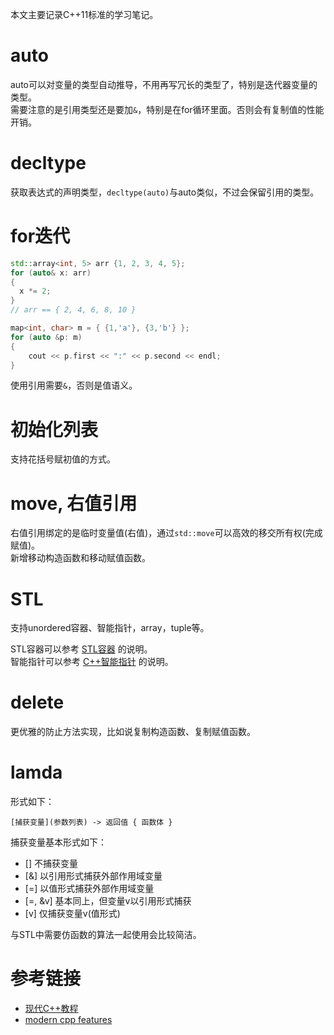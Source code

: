 
本文主要记录C++11标准的学习笔记。  
<!--more-->

# auto
auto可以对变量的类型自动推导，不用再写冗长的类型了，特别是迭代器变量的类型。  
需要注意的是引用类型还是要加`&`，特别是在for循环里面。否则会有复制值的性能开销。  

# decltype
获取表达式的声明类型，`decltype(auto)`与auto类似，不过会保留引用的类型。  

# for迭代
```cpp
std::array<int, 5> arr {1, 2, 3, 4, 5};
for (auto& x: arr)
{
  x *= 2;
}
// arr == { 2, 4, 6, 8, 10 }

map<int, char> m = { {1,'a'}, {3,'b'} };
for (auto &p: m)
{
    cout << p.first << ":" << p.second << endl;
}
```
使用引用需要`&`，否则是值语义。  
    
# 初始化列表
支持花括号赋初值的方式。  

# move, 右值引用
右值引用绑定的是临时变量值(右值)，通过`std::move`可以高效的移交所有权(完成赋值)。  
新增移动构造函数和移动赋值函数。  

# STL
支持unordered容器、智能指针，array，tuple等。  

STL容器可以参考 [STL容器](/post/stl容器/) 的说明。  
智能指针可以参考 [C++智能指针](/post/c++智能指针/) 的说明。   

# delete
更优雅的防止方法实现，比如说复制构造函数、复制赋值函数。  

# lamda
形式如下：  
```
[捕获变量](参数列表) -> 返回值 { 函数体 }
```
捕获变量基本形式如下：  
- [] 不捕获变量  
- [&] 以引用形式捕获外部作用域变量  
- [=] 以值形式捕获外部作用域变量  
- [=, &v] 基本同上，但变量v以引用形式捕获  
- [v] 仅捕获变量v(值形式)  

与STL中需要仿函数的算法一起使用会比较简洁。  

# 参考链接
- [现代C++教程](https://changkun.de/modern-cpp/)
- [modern cpp features](https://github.com/AnthonyCalandra/modern-cpp-features)  
